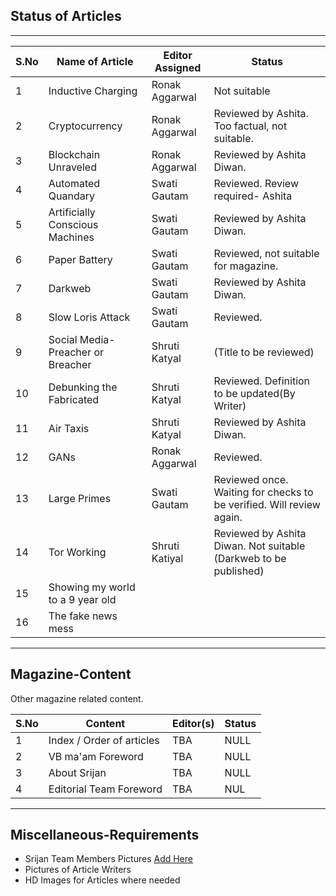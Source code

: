 ## Status of Articles
---
S.No | Name of Article | Editor Assigned | Status |
| --- | --- | --- | --- |
1 | Inductive Charging | Ronak Aggarwal | Not suitable
2 | Cryptocurrency | Ronak Aggarwal | Reviewed by Ashita. Too factual, not suitable.
3 | Blockchain Unraveled | Ronak Aggarwal |  Reviewed by Ashita Diwan.
4 | Automated Quandary | Swati Gautam | Reviewed. Review required- Ashita
5 | Artificially Conscious Machines | Swati Gautam | Reviewed by Ashita Diwan.
6 | Paper Battery | Swati Gautam | Reviewed, not suitable for magazine.
7 | Darkweb | Swati Gautam | Reviewed by Ashita Diwan.
8 | Slow Loris Attack | Swati Gautam |Reviewed.
9 | Social Media- Preacher or Breacher | Shruti Katyal | (Title to be reviewed)
10 | Debunking the Fabricated | Shruti Katyal | Reviewed. Definition to be updated(By Writer)
11 |Air Taxis | Shruti Katyal | Reviewed by Ashita Diwan.
12|GANs|Ronak Aggarwal| Reviewed.
13| Large Primes| Swati Gautam |Reviewed once. Waiting for checks to be verified. Will review again.
14 | Tor Working | Shruti Katiyal | Reviewed by Ashita Diwan. Not suitable (Darkweb to be published)
15 | Showing my world to a 9 year old | |
16 | The fake news mess | |

---

## Magazine-Content

Other magazine related content.

S.No | Content | Editor(s) | Status |
| --- | --- | --- | --- |
1 | Index / Order of articles | TBA | NULL
2 | VB ma'am Foreword | TBA | NULL
3 | About Srijan | TBA | NULL
4 | Editorial Team Foreword | TBA | NUL

---

## Miscellaneous-Requirements

- Srijan Team Members Pictures [Add Here](http://bit.ly/srijan-team)
- Pictures of Article Writers
- HD Images for Articles where needed
